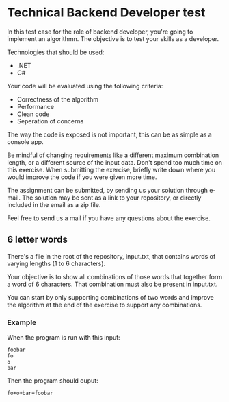 # Technical Backend Developer test

In this test case for the role of backend developer, you're going to implement an algorithmn. The objective is to test your skills as a developer.

Technologies that should be used:
 - .NET
 - C#

Your code will be evaluated using the following criteria:
 - Correctness of the algorithm
 - Performance
 - Clean code
 - Seperation of concerns

The way the code is exposed is not important, this can be as simple as a console app.

Be mindful of changing requirements like a different maximum combination length, or a different source of the input data. Don't spend too much time on this exercise. When submitting the exercise, briefly write down where you would improve the code if you were given more time.

The assignment can be submitted, by sending us your solution through e-mail. The solution may be sent as a link to your repository, or directly included in the email as a zip file.

Feel free to send us a mail if you have any questions about the exercise.

## 6 letter words

There's a file in the root of the repository, input.txt, that contains words of varying lengths (1 to 6 characters).

Your objective is to show all combinations of those words that together form a word of 6 characters. That combination must also be present in input.txt.

You can start by only supporting combinations of two words and improve the algorithm at the end of the exercise to support any combinations.


### Example

When the program is run with this input:
```
foobar
fo
o
bar
```

Then the program should ouput:
```
fo+o+bar=foobar
```